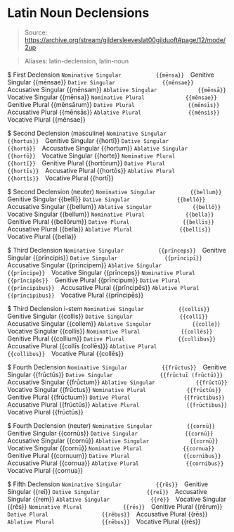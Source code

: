 # Latin Noun Declensions

> Source: https://archive.org/stream/gildersleeveslat00gilduoft#page/12/mode/2up

> Aliases: latin-declension, latin-noun

$ First Declension
    `Nominative Singular           {{mēnsa}} 
    `Genitive Singular             {{mēnsae}} 
    `Dative Singular               {{mēnsae}} 
    `Accusative Singular           {{mēnsam}} 
    `Ablative Singular             {{mēnsā}} 
    `Vocative Singular             {{mēnsa}} 
    `Nominative Plural             {{mēnsae}} 
    `Genitive Plural               {{mēnsārum}} 
    `Dative Plural                 {{mēnsīs}} 
    `Accusative Plural             {{mēnsās}} 
    `Ablative Plural               {{mēnsīs}} 
    `Vocative Plural               {{mēnsae}} 

$ Second Declension (masculine)
    `Nominative Singular           {{hortus}} 
    `Genitive Singular             {{hortī}} 
    `Dative Singular               {{hortō}} 
    `Accusative Singular           {{hortum}} 
    `Ablative Singular             {{hortō}} 
    `Vocative Singular             {{horte}} 
    `Nominative Plural             {{hortī}} 
    `Genitive Plural               {{hortōrum}} 
    `Dative Plural                 {{hortīs}} 
    `Accusative Plural             {{hortōs}} 
    `Ablative Plural               {{hortīs}} 
    `Vocative Plural               {{hortī}} 

$ Second Declension (neuter)
    `Nominative Singular           {{bellum}} 
    `Genitive Singular             {{bellī}} 
    `Dative Singular               {{bellō}} 
    `Accusative Singular           {{bellum}} 
    `Ablative Singular             {{bellō}} 
    `Vocative Singular             {{bellum}} 
    `Nominative Plural             {{bella}} 
    `Genitive Plural               {{bellōrum}} 
    `Dative Plural                 {{bellīs}} 
    `Accusative Plural             {{bella}} 
    `Ablative Plural               {{bellīs}} 
    `Vocative Plural               {{bella}} 

$ Third Declension
    `Nominative Singular           {{prīnceps}} 
    `Genitive Singular             {{prīncipis}} 
    `Dative Singular               {{prīncipī}} 
    `Accusative Singular           {{prīncipem}} 
    `Ablative Singular             {{prīncipe}} 
    `Vocative Singular             {{prīnceps}} 
    `Nominative Plural             {{prīncipēs}} 
    `Genitive Plural               {{prīncipum}} 
    `Dative Plural                 {{prīncipibus}} 
    `Accusative Plural             {{prīncipēs}} 
    `Ablative Plural               {{prīncipibus}} 
    `Vocative Plural               {{prīncipēs}} 

$ Third Declension i-stem
    `Nominative Singular           {{collis}} 
    `Genitive Singular             {{collis}} 
    `Dative Singular               {{collī}} 
    `Accusative Singular           {{collem}} 
    `Ablative Singular             {{colle}} 
    `Vocative Singular             {{collis}} 
    `Nominative Plural             {{collēs}} 
    `Genitive Plural               {{collium}} 
    `Dative Plural                 {{collibus}} 
    `Accusative Plural             {{collīs (collēs)}} 
    `Ablative Plural               {{collibus}} 
    `Vocative Plural               {{collēs}} 

$ Fourth Declension
    `Nominative Singular           {{frūctus}} 
    `Genitive Singular             {{frūctūs}} 
    `Dative Singular               {{frūctuī (frūctū)}} 
    `Accusative Singular           {{frūctum}} 
    `Ablative Singular             {{frūctū}} 
    `Vocative Singular             {{frūctus}} 
    `Nominative Plural             {{frūctūs}} 
    `Genitive Plural               {{frūctuum}} 
    `Dative Plural                 {{frūctibus}} 
    `Accusative Plural             {{frūctūs}} 
    `Ablative Plural               {{frūctibus}} 
    `Vocative Plural               {{frūctūs}} 

$ Fourth Declension (neuter)
    `Nominative Singular           {{cornū}} 
    `Genitive Singular             {{cornūs}} 
    `Dative Singular               {{cornū}} 
    `Accusative Singular           {{cornū}} 
    `Ablative Singular             {{cornū}} 
    `Vocative Singular             {{cornū}} 
    `Nominative Plural             {{cornua}} 
    `Genitive Plural               {{cornuum}} 
    `Dative Plural                 {{cornibus}} 
    `Accusative Plural             {{cornua}} 
    `Ablative Plural               {{cornibus}} 
    `Vocative Plural               {{cornua}} 

$ Fifth Declension
    `Nominative Singular           {{rēs}} 
    `Genitive Singular             {{reī}} 
    `Dative Singular               {{reī}} 
    `Accusative Singular           {{rem}} 
    `Ablative Singular             {{rē}} 
    `Vocative Singular             {{rēs}} 
    `Nominative Plural             {{rēs}} 
    `Genitive Plural               {{rērum}} 
    `Dative Plural                 {{rēbus}} 
    `Accusative Plural             {{rēs}} 
    `Ablative Plural               {{rēbus}} 
    `Vocative Plural               {{rēs}} 

